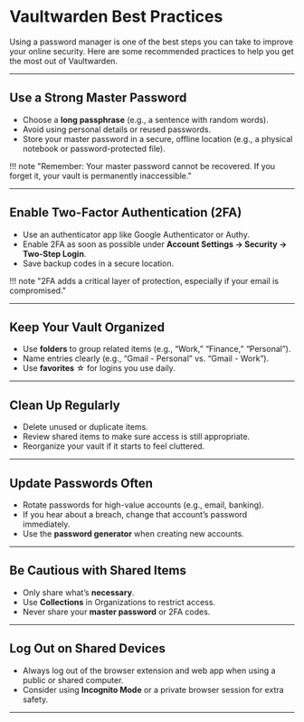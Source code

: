 # Vaultwarden Best Practices

Using a password manager is one of the best steps you can take to improve your online security. Here are some recommended practices to help you get the most out of Vaultwarden.

---

## Use a Strong Master Password

- Choose a **long passphrase** (e.g., a sentence with random words).
- Avoid using personal details or reused passwords.
- Store your master password in a secure, offline location (e.g., a physical notebook or password-protected file).

!!! note "Remember: Your master password cannot be recovered. If you forget it, your vault is permanently inaccessible."

---

## Enable Two-Factor Authentication (2FA)

- Use an authenticator app like Google Authenticator or Authy.
- Enable 2FA as soon as possible under **Account Settings &rarr; Security &rarr; Two-Step Login**.
- Save backup codes in a secure location.

!!! note "2FA adds a critical layer of protection, especially if your email is compromised."

---

## Keep Your Vault Organized

- Use **folders** to group related items (e.g., “Work,” “Finance,” “Personal”).
- Name entries clearly (e.g., “Gmail - Personal” vs. “Gmail - Work”).
- Use **favorites** ☆ for logins you use daily.

---

## Clean Up Regularly

- Delete unused or duplicate items.
- Review shared items to make sure access is still appropriate.
- Reorganize your vault if it starts to feel cluttered.

---

## Update Passwords Often

- Rotate passwords for high-value accounts (e.g., email, banking).
- If you hear about a breach, change that account’s password immediately.
- Use the **password generator** when creating new accounts.

---

## Be Cautious with Shared Items

- Only share what’s **necessary**.
- Use **Collections** in Organizations to restrict access.
- Never share your **master password** or 2FA codes.

---

## Log Out on Shared Devices

- Always log out of the browser extension and web app when using a public or shared computer.
- Consider using **Incognito Mode** or a private browser session for extra safety.

---

